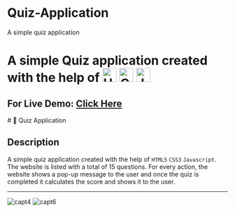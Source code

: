 # Quiz-Application
A simple quiz application 
<h1> A simple Quiz application created with the help of <img src="https://cdn.svgporn.com/logos/html-5.svg" title="HTML" width="32" /> <img src="https://cdn.svgporn.com/logos/css-3.svg" title="CSS" width="32" /> <img src="https://cdn.svgporn.com/logos/javascript.svg" title="Js" width="32" /> </h1>
<h2> For Live Demo: <a href="https://sdettesting.netlify.app/">Click Here </a></h2>
# 🎯 Quiz Application

## Description

A simple quiz application created with the help of `HTML5` `CSS3` `Javascript`. The website is listed with a total of 15 questions. For every action, the website shows a pop-up message to the user and once the quiz is completed it calculates the score and shows it to the user.

---





![capt4](https://user-images.githubusercontent.com/106757278/220823795-ea6bbeb2-dea8-477f-8413-1cdfcf21667a.PNG)
![capt6](https://user-images.githubusercontent.com/106757278/220823797-faa579d4-340c-4ee5-bc4c-7826fe31d807.PNG)
